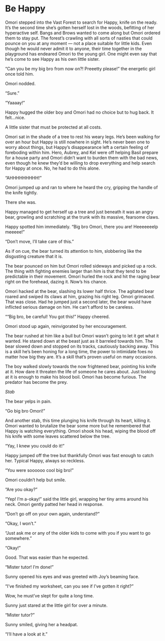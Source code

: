 # Be Happy

Omori stepped into the Vast Forest to search for Happy, knife on the ready. It’s the second time she’s gotten herself lost in the woods, befitting of her hyperactive self. Bangs and Brows wanted to come along but Omori ordered them to stay put. The forest’s crawling with all sorts of nasties that could pounce on you at any moment — not a place suitable for little kids. Even though he would never admit it to anyone, their time together in the playground has endeared Omori to the young girl. One might even say that he’s come to see Happy as his own little sister.

“Can you be my big bro from now on?! Preeetty please!” the energetic girl once told him.

Omori nodded.

“Sure.”

“Yaaaay!”

Happy hugged the older boy and Omori had no choice but to hug back. It felt…nice.

A little sister that must be protected at all costs. 

Omori sat in the shade of a tree to rest his weary legs. He’s been walking for over an hour but Happy is still nowhere in sight. He’s never been one to worry about things, but Happy’s disappearance left a certain feeling of foreboding within him. Hero, Aubrey, and Kel were off helping Basil prepare for a house party and Omori didn’t want to burden them with the bad news, even though he knew they’d be willing to drop everything and help search for Happy at once. No, he had to do this alone.

“AHHHHHHHHH!”

Omori jumped up and ran to where he heard the cry, gripping the handle of the knife tightly.

There she was.

Happy managed to get herself up a tree and just beneath it was an angry bear, growling and scratching at the trunk with its massive, fearsome claws.

Happy spotted him immediately. “Big bro Omori, there you are! Heeeeeeelp meeeee!”

“Don’t move, I’ll take care of this.”

As if on cue, the bear turned its attention to him, slobbering like the disgusting creature that it is.

The bear pounced on him but Omori rolled sideways and picked up a rock. The thing with fighting enemies larger than him is that they tend to be predictable in their movement. Omori hurled the rock and hit the raging bear right on the forehead, dazing it. Now’s his chance.

Omori hacked at the bear, slashing its lower half thrice. The agitated bear roared and swiped its claws at him, grazing his right leg. Omori grimaced. That was close. Had he jumped just a second later, the bear would have inflicted serious damage on him. He can’t afford to be careless.

““Big bro, be careful! You got this!” Happy cheered.

Omori stood up again, reinvigorated by her encouragement.

The bear rushed at him like a bull but Omori wasn’t going to let it get what it wanted. He stared down at the beast just as it barreled towards him. The bear slowed down and stopped on its tracks, cautiously backing away. This is a skill he’s been honing for a long time, the power to intimidate foes no matter how big they are. It’s a skill that’s proven useful on many occasions. 

The boy walked slowly towards the now frightened bear, pointing his knife at it. How dare it threaten the life of someone he cares about. Just looking at it is enough to make his blood boil. Omori has become furious. The predator has become the prey. 

*Stab*

The bear yelps in pain.

“Go big bro Omori!”

And another stab, this time plunging his knife through its heart, killing it. Omori wanted to brutalize the bear some more but he remembered that Happy is watching everything. Omori shook his head, wiping the blood off his knife with some leaves scattered below the tree.

“Yay, I knew you could do it!” 

Happy jumped off the tree but thankfully Omori was fast enough to catch her. Typical Happy, always so reckless.

“You were soooooo cool big bro!”

Omori couldn’t help but smile.

“Are you okay?”


“Yep! I’m a-okay!” said the little girl, wrapping her tiny arms around his neck. Omori gently patted her head in response.

“Don’t go off on your own again, understand?”

“Okay, I won’t.”

“Just ask me or any of the older kids to come with you if you want to go somewhere.”

“Okay!”

Good. That was easier than he expected.




“Mister tutor! I’m done!”

Sunny opened his eyes and was greeted with Joy’s beaming face.

“I’ve finished my worksheet, can you see if I’ve gotten it right?”

Wow, he must’ve slept for quite a long time.

Sunny just stared at the little girl for over a minute.

“Mister tutor?”

Sunny smiled, giving her a headpat.

“I’ll have a look at it.”
